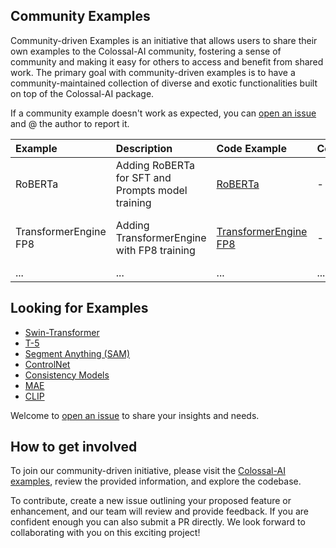 ## Community Examples

Community-driven Examples is an initiative that allows users to share their own examples to the Colossal-AI community, fostering a sense of community and making it easy for others to access and benefit from shared work. The primary goal with community-driven examples is to have a community-maintained collection of diverse and exotic functionalities built on top of the Colossal-AI package.

If a community example doesn't work as expected, you can [open an issue](https://github.com/hpcaitech/ColossalAI/issues/new/choose) and @ the author to report it.


| Example           | Description                                                                | Code Example                                                                                                       | Colab                                    |Author                                                |
|:------------------|:---------------------------------------------------------------------------|:-------------------------------------------------------------------------------------------------------------------|:-----------------------------------------|-----------------------------------------------------:|
| RoBERTa           | Adding RoBERTa for SFT and Prompts model training                     | [RoBERTa](./roberta)    | -                                        |             [YY Lin](https://github.com/yynil) (Moore Threads) |
| TransformerEngine FP8          | Adding TransformerEngine with FP8 training                   | [TransformerEngine FP8](./fp8)    | -                                        |             [Kirthi Shankar Sivamani](https://github.com/ksivaman) (NVIDIA) |
|...|...|...|...|...|

## Looking for Examples
* [Swin-Transformer](https://github.com/microsoft/Swin-Transformer)
* [T-5](https://github.com/google-research/text-to-text-transfer-transformer)
* [Segment Anything (SAM)](https://github.com/facebookresearch/segment-anything)
* [ControlNet](https://github.com/lllyasviel/ControlNet)
* [Consistency Models](https://github.com/openai/consistency_models)
* [MAE](https://github.com/facebookresearch/mae)
* [CLIP](https://github.com/openai/CLIP)

Welcome to [open an issue](https://github.com/hpcaitech/ColossalAI/issues/new/choose) to share your insights and needs.

## How to get involved
To join our community-driven initiative, please visit the [Colossal-AI examples](https://github.com/hpcaitech/ColossalAI/tree/main/examples), review the provided information, and explore the codebase.

To contribute, create a new issue outlining your proposed feature or enhancement, and our team will review and provide feedback. If you are confident enough you can also submit a PR directly. We look forward to collaborating with you on this exciting project!
